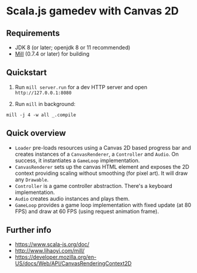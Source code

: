 # Scala.js gamedev with Canvas 2D

## Requirements

 - JDK 8 (or later; openjdk 8 or 11 recommended)
 - [Mill](http://www.lihaoyi.com/mill/) (0.7.4 or later) for building

## Quickstart

1. Run `mill server.run` for a dev HTTP server and open `http://127.0.0.1:8080`

2. Run `mill` in background:

```
mill -j 4 -w all _.compile
```

## Quick overview

 - `Loader` pre-loads resources using a Canvas 2D based progress bar and
   creates instances of a `CanvasRenderer`, a `Controller` and `Audio`. On
   success, it instantiates a `GameLoop` implementation.
 - `CanvasRenderer` sets up the canvas HTML element and exposes the 2D context
   providing scaling without smoothing (for pixel art). It will draw any
   `Drawable`.
 - `Controller` is a game controller abstraction. There's a keyboard
   implementation.
 - `Audio` creates audio instances and plays them.
 - `GameLoop` provides a game loop implementation with fixed update (at 80 FPS)
   and draw at 60 FPS (using request animation frame).

## Further info

 - https://www.scala-js.org/doc/
 - http://www.lihaoyi.com/mill/
 - https://developer.mozilla.org/en-US/docs/Web/API/CanvasRenderingContext2D


